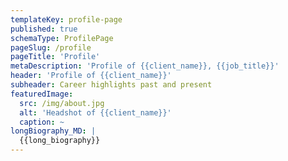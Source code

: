 ```yaml
---
templateKey: profile-page
published: true
schemaType: ProfilePage
pageSlug: /profile
pageTitle: 'Profile'
metaDescription: 'Profile of {{client_name}}, {{job_title}}'
header: 'Profile of {{client_name}}'
subheader: Career highlights past and present
featuredImage:
  src: /img/about.jpg
  alt: 'Headshot of {{client_name}}'
  caption: ~
longBiography_MD: |
  {{long_biography}}
---
```

